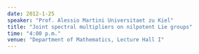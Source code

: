 ```yaml
---
date: 2012-1-25
speaker: "Prof. Alessio Martini Universitaet zu Kiel"
title: "Joint spectral multipliers on nilpotent Lie groups"
time: "4:00 p.m."
venue: "Department of Mathematics, Lecture Hall I"
---
```


